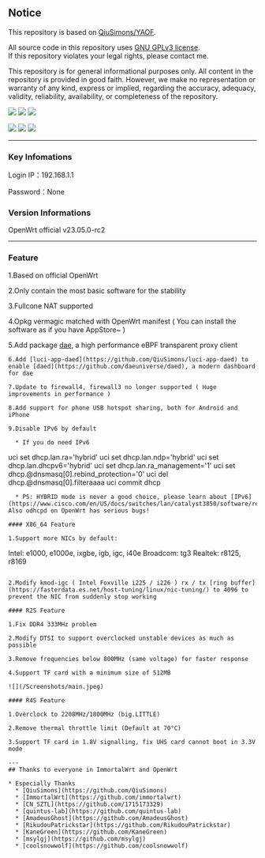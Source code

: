 
## Notice

This repository is based on [QiuSimons/YAOF](https://github.com/QiuSimons/YAOF).  

All source code in this repository uses [GNU GPLv3 license](https://www.gnu.org/licenses/gpl-3.0.html).  
If this repository violates your legal rights, please contact me.  

This repository is for general informational purposes only. All content in the repository is provided in good faith. However, we make no representation or warranty of any kind, express or implied,
regarding the accuracy, adequacy, validity, reliability, availability, or completeness of the repository.  

<p align="left">
    <img src="https://custom-icon-badges.herokuapp.com/github/license/nicholas-opensource/OpenWrt-Autobuild?logo=law&color=green"/>
    <img src="https://custom-icon-badges.herokuapp.com/github/last-commit/nicholas-opensource/OpenWrt-Autobuild?logo=history&logoColor=white"/>
    <img src="https://hits.seeyoufarm.com/api/count/incr/badge.svg?url=https%3A%2F%2Fgithub.com%2Fnicholas-opensource%2FOpenWrt-Autobuild&count_bg=%2379C83D&title_bg=%23555555&icon=&icon_color=%23E7E7E7&title=hits&edge_flat=false"/>
</p>
<p align="left">
    <img src="https://github.com/nicholas-opensource/OpenWrt-Autobuild/workflows/X86-OpenWrt/badge.svg">
    <img src="https://github.com/nicholas-opensource/OpenWrt-Autobuild/workflows/R2S-OpenWrt/badge.svg">
    <img src="https://github.com/nicholas-opensource/OpenWrt-Autobuild/workflows/R4S-OpenWrt/badge.svg">
</p>

---
### Key Infomations

Login IP：192.168.1.1 

Password：None

### Version Informations

OpenWrt official v23.05.0-rc2  

---
### Feature

1.Based on official OpenWrt

2.Only contain the most basic software for the stability

3.Fullcone NAT supported

4.Opkg vermagic matched with OpenWrt manifest ( You can install the software as if you have AppStore~ )

5.Add package [dae](https://github.com/daeuniverse/dae), a high performance eBPF transparent proxy client  
```
6.Add [luci-app-daed](https://github.com/QiuSimons/luci-app-daed) to enable [daed](https://github.com/daeuniverse/daed), a modern dashboard for dae  

7.Update to firewall4, firewall3 no longer supported ( Huge improvements in performance )  

8.Add support for phone USB hotspot sharing, both for Android and iPhone

9.Disable IPv6 by default

  * If you do need IPv6

```
uci set dhcp.lan.ra='hybrid'
uci set dhcp.lan.ndp='hybrid'
uci set dhcp.lan.dhcpv6='hybrid'
uci set dhcp.lan.ra_management='1'
uci set dhcp.@dnsmasq[0].rebind_protection='0'
uci del dhcp.@dnsmasq[0].filteraaaa
uci commit dhcp
```
  * PS: HYBRID mode is never a good choice, please learn about [IPv6](https://www.cisco.com/en/US/docs/switches/lan/catalyst3850/software/release/3se/consolidated_guide/b_consolidated_3850_3se_cg_chapter_0101011.html). Also odhcpd on OpenWrt has serious bugs!  

#### X86_64 Feature

1.Support more NICs by default: 
```
Intel: e1000, e1000e, ixgbe, igb, igc, i40e
Broadcom: tg3
Realtek: r8125, r8169
```

2.Modify kmod-igc ( Intel Foxville i225 / i226 ) rx / tx [ring buffer](https://fasterdata.es.net/host-tuning/linux/nic-tuning/) to 4096 to prevent the NIC from suddenly stop working  

#### R2S Feature

1.Fix DDR4 333MHz problem

2.Modify DTSI to support overclocked unstable devices as much as possible

3.Remove frequencies below 800MHz (same voltage) for faster response

4.Support TF card with a minimum size of 512MB

![](/Screenshots/main.jpeg)

#### R4S Feature

1.Overclock to 2208MHz/1800MHz (big.LITTLE)

2.Remove thermal throttle limit (Default at 70°C)

3.Support TF card in 1.8V signalling, fix UHS card cannot boot in 3.3V mode

---
## Thanks to everyone in ImmortalWrt and OpenWrt

* Especially Thanks
  * [QiuSimons](https://github.com/QiuSimons)
  * [ImmortalWrt](https://github.com/immortalwrt)
  * [CN_SZTL](https://github.com/1715173329)
  * [quintus-lab](https://github.com/quintus-lab)
  * [AmadeusGhost](https://github.com/AmadeusGhost)
  * [RikudouPatrickstar](https://github.com/RikudouPatrickstar)
  * [KaneGreen](https://github.com/KaneGreen)
  * [msylgj](https://github.com/msylgj)
  * [coolsnowwolf](https://github.com/coolsnowwolf)
